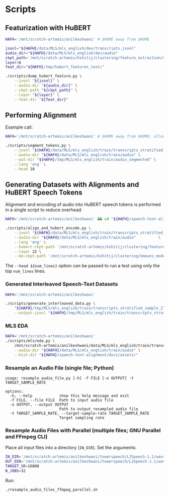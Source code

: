 # Scripts

## Featurization with HuBERT

```bash
HAFH='/mnt/scratch-artemis/anilkeshwani' # $HOME away from $HOME

jsonl="${HAFH}/data/MLS/mls_english/dev/transcripts.jsonl"
audio_dir="${HAFH}/data/MLS/mls_english/dev/audio"
ckpt_path='/mnt/scratch-artemis/kshitij/clustering/feature_extraction/model/hubert_large_ll60k.pt'
layer=6
feat_dir="${HAFH}/tmp/hubert_features_test/"

./scripts/dump_hubert_feature.py \
    --jsonl "${jsonl}" \
    --audio-dir "${audio_dir}" \
    --ckpt-path "${ckpt_path}" \
    --layer "${layer}" \
    --feat-dir "${feat_dir}"
```

## Performing Alignment

Example call:

```bash
HAFH='/mnt/scratch-artemis/anilkeshwani' # $HOME away from $HOME; allows flexible relative paths

./scripts/segment_tokens.py \
    --jsonl "${HAFH}/data/MLS/mls_english/train/transcripts_stratified_sample_2702009_uroman_existing_files_only.jsonl" \
    --audio-dir "${HAFH}/data/MLS/mls_english/train/audio" \
    --out-dir "${HAFH}/tmp/MLS/mls_english/train/audio_segmented" \
    --lang 'eng' \
    --head 10
```

## Generating Datasets with Alignments and HuBERT Speech Tokens

Alignment and encoding of audio into HuBERT speech tokens is performed in a single script to reduce overhead. 

```bash
HAFH='/mnt/scratch-artemis/anilkeshwani' && cd "${HAFH}/speech-text-alignment"

./scripts/align_and_hubert_encode.py \
    --jsonl "${HAFH}/data/MLS/mls_english/train/transcripts_stratified_sample_2702009_uroman_shards/transcripts_stratified_sample_2702009_uroman_shard_3.jsonl" \
    --audio-dir "${HAFH}/data/MLS/mls_english/train/audio"          \
    --lang 'eng' \
    --hubert-ckpt-path '/mnt/scratch-artemis/kshitij/clustering/feature_extraction/model/hubert_large_ll60k.pt' \
    --layer 22 \
    --km-ckpt-path '/mnt/scratch-artemis/kshitij/clustering/kmeans_model/3datsets_combined_kmeans_5000'
```

The `--head ${num_lines}` option can be passed to run a test using only the top `num_lines` lines. 

### Generated Interleaved Speech-Text Datasets

```bash
HAFH='/mnt/scratch-artemis/anilkeshwani'

./scripts/generate_interleaved_data.py \
    "${HAFH}/tmp/MLS/mls_english/train/transcripts_stratified_sample_2702009_uroman_aligned_hubert.jsonl" \
    --output-jsonl "${HAFH}/tmp/MLS/mls_english/train/transcripts_stratified_sample_2702009_uroman_aligned_hubert_interleaved.jsonl"
```

### MLS EDA

```bash
HAFH='/mnt/scratch-artemis/anilkeshwani'
./scripts/mls/eda.py \
    /mnt/scratch-artemis/anilkeshwani/data/MLS/mls_english/train/transcripts_stratified_sample_2702009.jsonl \
    --audio-dir "${HAFH}/data/MLS/mls_english/train/audio" \
    --hist-dir "${HAFH}/speech-text-alignment/docs/assets/"
```

### Resample an Audio File (single file; Python)

```
usage: resample_audio_file.py [-h] -f FILE [-o OUTPUT] -t TARGET_SAMPLE_RATE

options:
  -h, --help            show this help message and exit
  -f FILE, --file FILE  Path to input audio file
  -o OUTPUT, --output OUTPUT
                        Path to output resampled audio file
  -t TARGET_SAMPLE_RATE, --target-sample-rate TARGET_SAMPLE_RATE
                        Target sampling rate
```

### Resample Audio Files with Parallel (multiple files; GNU Parallel and FFmpeg CLI)

Place all input files into a directory (`IN_DIR`). Set the arguments:

```bash
IN_DIR='/mnt/scratch-artemis/anilkeshwani/towerspeech/LJSpeech-1.1/wavs'
OUT_DIR='/mnt/scratch-artemis/anilkeshwani/towerspeech/LJSpeech-1.1/wavs_16000_7'
TARGET_SR=16000
N_JOBS=32
```

Run:

```bash
./resample_audio_files_ffmpeg_parallel.sh
```
